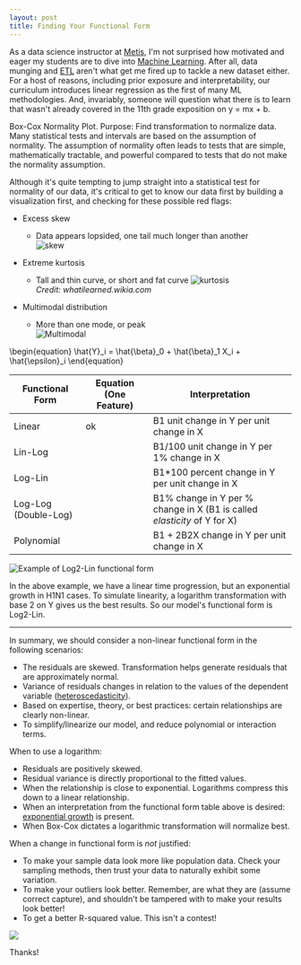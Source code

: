```yaml
---
layout: post
title: Finding Your Functional Form
---
```


As a data science instructor at [Metis](https://thisismetis.com), I'm not surprised how motivated and eager my students are to dive into [Machine Learning](https://en.wikipedia.org/wiki/Machine_learning). After all, data munging and [ETL](https://en.wikipedia.org/wiki/Extract,_transform,_load) aren't what get me fired up to tackle a new dataset either. For a host of reasons, including prior exposure and interpretability, our curriculum introduces linear regression as the first of many ML methodologies. And, invariably, someone will question what there is to learn that wasn't already covered in the 11th grade exposition on y = mx + b.

Box-Cox Normality Plot. Purpose: Find transformation to normalize data. Many statistical tests and intervals are based on the assumption of normality. The assumption of normality often leads to tests that are simple, mathematically tractable, and powerful compared to tests that do not make the normality assumption.

Although it's quite tempting to jump straight into a statistical test for normality of our data, it's critical to get to know our data first by building a visualization first, and checking for these possible red flags:

- Excess skew
  - Data appears lopsided, one tail much longer than another  
![skew](https://upload.wikimedia.org/wikipedia/commons/thumb/f/f8/Negative_and_positive_skew_diagrams_%28English%29.svg/446px-Negative_and_positive_skew_diagrams_%28English%29.svg.png)

- Extreme kurtosis
  - Tall and thin curve, or short and fat curve
![kurtosis](http://schaal15.blog.sbc.edu/files/2014/11/kurtosis1.jpg)  
_Credit: whatilearned.wikia.com_


- Multimodal distribution
  - More than one mode, or peak  
![Multimodal](https://prateekvjoshi.files.wordpress.com/2013/06/multimodal.jpg)

\begin{equation}
\hat{Y}_i = \hat{\beta}_0 + \hat{\beta}_1 X_i + \hat{\epsilon}_i
\end{equation}

Functional Form | Equation (One Feature) | Interpretation
-----|-------|---------
Linear|ok|B1 unit change in Y per unit change in X
Lin-Log | | B1/100 unit change in Y per 1% change in X
Log-Lin || B1*100 percent change in Y per unit change in X
Log-Log (Double-Log)|| B1% change in Y per % change in X (B1 is called _elasticity_ of Y for X)
Polynomial || B1 + 2B2X change in Y per unit change in X


![Example of Log2-Lin functional form](https://upload.wikimedia.org/wikipedia/commons/f/f8/Influenza-2009-cases-logarithmic.png)

In the above example, we have a linear time progression, but an exponential growth in H1N1 cases. To simulate linearity, a logarithm transformation with base 2 on Y gives us the best results. So our model's functional form is Log2-Lin.

-----------
In summary, we should consider a non-linear functional form in the following scenarios:

- The residuals are skewed. Transformation helps generate residuals that are approximately normal.
- Variance of residuals changes in relation to the values of the dependent variable ([heteroscedasticity](https://www.google.com/url?sa=t&rct=j&q=&esrc=s&source=web&cd=14&cad=rja&uact=8&ved=0ahUKEwi71Kjm6KfVAhVM7IMKHTwqByAQFghlMA0&url=https%3A%2F%2Fen.wikipedia.org%2Fwiki%2FHeteroscedasticity&usg=AFQjCNE33RI-JSU7FKp2KDZdUo3scXcAyA)).
- Based on expertise, theory, or best practices: certain relationships are clearly non-linear.
- To simplify/linearize our model, and reduce polynomial or interaction terms.


When to use a logarithm:

- Residuals are positively skewed.
- Residual variance is directly proportional to the fitted values.
- When the relationship is close to exponential. Logarithms compress this down to a linear relationship.
- When an interpretation from the functional form table above is desired: [exponential growth](https://en.wikipedia.org/wiki/Exponential_growth) is present.
- When Box-Cox dictates a logarithmic transformation will normalize best.

When a change in functional form is _not_ justified:

- To make your sample data look more like population data. Check your sampling methods, then trust your data to naturally exhibit some variation.
- To make your outliers look better. Remember, are what they are (assume correct capture), and shouldn't be tampered with to make your results look better!
- To get a better R-squared value. This isn't a contest!

![](https://media.giphy.com/media/HXNTWmizWfPkk/giphy.gif)

Thanks!
